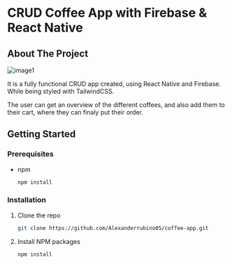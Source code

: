 # CRUD Coffee App with Firebase & React Native

<!-- ABOUT THE PROJECT -->
## About The Project

![image1](https://github.com/Alexanderrubino05/coffee-app/assets/117939930/b7e3f9ef-d03b-411b-89a5-e73c509d91e1)

It is a fully functional CRUD app created, using React Native and Firebase. While being styled with TailwindCSS.

The user can get an overview of the different coffees, and also add them to their cart, where they can finaly put their order.

<!-- GETTING STARTED -->
## Getting Started

### Prerequisites

* npm
  ```sh
  npm install
  ```

### Installation


1. Clone the repo
   ```sh
   git clone https://github.com/Alexanderrubino05/coffee-app.git
   ```
2. Install NPM packages
   ```sh
   npm install
   ```
